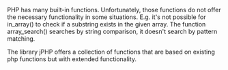  PHP has many built-in functions. Unfortunately, those functions do not offer the necessary functionality in some situations.
 E.g. it's not possible for in_array() to check if a substring exists in the given array. 
 The function array_search() searches by string comparison, it doesn't search by pattern matching. 
 
 The library jPHP offers a collection of functions that are based on existing php functions but with extended functionality.
 
